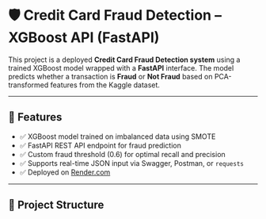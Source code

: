 # 🛡️ Credit Card Fraud Detection – XGBoost API (FastAPI)

This project is a deployed **Credit Card Fraud Detection system** using a trained XGBoost model wrapped with a **FastAPI** interface. The model predicts whether a transaction is **Fraud** or **Not Fraud** based on PCA-transformed features from the Kaggle dataset.

---

## 🚀 Features

- ✅ XGBoost model trained on imbalanced data using SMOTE
- ✅ FastAPI REST API endpoint for fraud prediction
- ✅ Custom fraud threshold (0.6) for optimal recall and precision
- ✅ Supports real-time JSON input via Swagger, Postman, or `requests`
- ✅ Deployed on [Render.com](https://render.com)

---

## 📁 Project Structure

